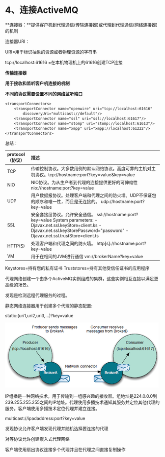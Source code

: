 # 4、连接ActiveMQ

**连接器：**提供客户机到代理通信\(传输连接器\)或代理到代理通信\(网络连接器\)的机制

连接器URI：

URI=用于标识抽象的资源或者物理资源的字符串

tcp://localhost:61616 =在本机物理机上的61616创建TCP连接  

**传输连接器**

**用于接收和监听客户机连接的机制**

 **不同的协议需要设置不同的网络监听端口**

```text
<transportConnectors>
    <transportConnector name="openwire" uri="tcp://localhost:61616"
        discoveryUri="multicast://default"/>
    <transportConnector name="ssl" uri="ssl://localhost:61617"/>
    <transportConnector name="stomp" uri="stomp://localhost:61613"/>
    <transportConnector name="xmpp" uri="xmpp://localhost:61222"/>
</transportConnectors>
```

总结：

| protocol（协议） | 描述 |
| :--- | :--- |
| TCP | 传输控制协议。大多数用例的默认网络协议。高度可靠的主机对主机协议。tcp://hostname:port?key=value&key=value |
| NIO | NIO协议。为从生产者到代理的连接提供更好的可伸缩性                       nio://hostname:port?key=value |
| UDP | 用户数据报协议。处理客户端和代理之间的防火墙。UDP不保证包的顺序和唯一性，而且是无连接的。                                                                                                  udp://hostname:port?key=value |
| SSL | 安全套接层协议。允许安全通信。                                                             ssl://hostname:port?key=value                                                                                           System parameters:                                                                                                                           -Djavax.net.ssl.keyStore=client.ks                                                                                                   -Djavax.net.ssl.keyStorePassword="password"                                                                            -Djavax.net.ssl.trustStore=client.ts |
| HTTP\(S\) | 处理客户端和代理之间的防火墙。                                                                  http\[s\]://hostname:port?key=value |
| VM | 用于在相同的JVM进行通信                                                                                                                               vm://brokerName?key=value |

Keystores=持有您的私有证书                  Truststores=持有其他受信任证书的应用程序

代理网络创建一个由多个ActiveMQ实例组成的集群，这些实例相互连接以满足更高级的场景。

发现是检测远程代理服务的过程。

静态网络连接器用于创建多个代理的静态配置:

static:\(uri1,uri2,uri3,...\)?key=value  

![](.gitbook/assets/1%20%281%29.png)

IP组播是一种网络技术，用于传输到一组感兴趣的接收器。组地址是224.0.0.0到239.255.255.255之间的IP地址。代理使用多播技术通知其服务并定位其他代理的服务。客户端使用多播技术定位代理并建立连接。

multicast://ipadaddress:port?key=value

发现协议允许客户端发现代理并随机选择要连接的代理

对等协议允许创建嵌入式代理网络

客户端使用扇出协议连接多个代理并且在代理之间直接复制操作

